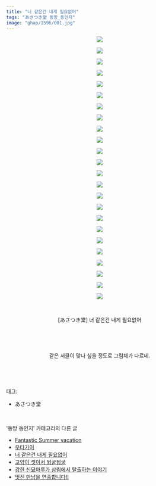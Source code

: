 ```yaml
---
title: "너 같은건 내게 필요없어"
tags: "あさつき堂 동방_동인지"
image: "ghap/1596/001.jpg"
---
```

<div class="article">
<p style="text-align: center; clear: none; float: none;"><img src="{{ site.nasurl }}/ghap/1596/001.jpg"/></p>
<p style="text-align: center; clear: none; float: none;"><img src="{{ site.nasurl }}/ghap/1596/002.jpg"/></p>
<p style="text-align: center; clear: none; float: none;"><img src="{{ site.nasurl }}/ghap/1596/003.jpg"/></p>
<p style="text-align: center; clear: none; float: none;"><img src="{{ site.nasurl }}/ghap/1596/004.jpg"/></p>
<p style="text-align: center; clear: none; float: none;"><img src="{{ site.nasurl }}/ghap/1596/005.jpg"/></p>
<p style="text-align: center; clear: none; float: none;"><img src="{{ site.nasurl }}/ghap/1596/006.jpg"/></p>
<p style="text-align: center; clear: none; float: none;"><img src="{{ site.nasurl }}/ghap/1596/007.jpg"/></p>
<p style="text-align: center; clear: none; float: none;"><img src="{{ site.nasurl }}/ghap/1596/008.jpg"/></p>
<p style="text-align: center; clear: none; float: none;"><img src="{{ site.nasurl }}/ghap/1596/009.jpg"/></p>
<p style="text-align: center; clear: none; float: none;"><img src="{{ site.nasurl }}/ghap/1596/010.jpg"/></p>
<p style="text-align: center; clear: none; float: none;"><img src="{{ site.nasurl }}/ghap/1596/011.jpg"/></p>
<p style="text-align: center; clear: none; float: none;"><img src="{{ site.nasurl }}/ghap/1596/012.jpg"/></p>
<p style="text-align: center; clear: none; float: none;"><img src="{{ site.nasurl }}/ghap/1596/013.jpg"/></p>
<p style="text-align: center; clear: none; float: none;"><img src="{{ site.nasurl }}/ghap/1596/014.jpg"/></p>
<p style="text-align: center; clear: none; float: none;"><img src="{{ site.nasurl }}/ghap/1596/015.jpg"/></p>
<p style="text-align: center; clear: none; float: none;"><img src="{{ site.nasurl }}/ghap/1596/016.jpg"/></p>
<p style="text-align: center; clear: none; float: none;"><img src="{{ site.nasurl }}/ghap/1596/017.jpg"/></p>
<p style="text-align: center; clear: none; float: none;"><img src="{{ site.nasurl }}/ghap/1596/018.jpg"/></p>
<p style="text-align: center; clear: none; float: none;"><img src="{{ site.nasurl }}/ghap/1596/019.jpg"/></p>
<p style="text-align: center; clear: none; float: none;"><img src="{{ site.nasurl }}/ghap/1596/020.jpg"/></p>
<p style="text-align: center; clear: none; float: none;"><img src="{{ site.nasurl }}/ghap/1596/021.jpg"/></p>
<p style="text-align: center; clear: none; float: none;"><img src="{{ site.nasurl }}/ghap/1596/022.jpg"/></p>
<p style="text-align: center; clear: none; float: none;"><img src="{{ site.nasurl }}/ghap/1596/023.jpg"/></p>
<p style="text-align: center; clear: none; float: none;"><img src="{{ site.nasurl }}/ghap/1596/024.jpg"/></p>
<p style="text-align: center; clear: none; float: none;"><br/></p>
<p style="text-align: center; clear: none; float: none;">[あさつき堂] 너 같은건 내게 필요없어</p>
<p style="text-align: center; clear: none; float: none;"><br/></p>
<p style="text-align: center; clear: none; float: none;"><br/></p>
<p style="text-align: center; clear: none; float: none;">같은 서클이 맞나 싶을 정도로 그림체가 다르네.</p>
<p><br/></p>
</div><br/>
<div class="tagTrail">
<p>태그: </p>
<ul>
<li>あさつき堂</li>
</ul>
</div><br/>
<div class="another">
<p>'동방 동인지' 카테고리의 다른 글</p>
<ul>
<li><a href="/2016-08-15-ghap_1598">Fantastic Summer vacation</a></li>
<li><a href="/2016-08-15-ghap_1597">우타가이</a></li>
<li><a href="/2016-08-15-ghap_1596">너 같은건 내게 필요없어</a></li>
<li><a href="/2016-08-15-ghap_1594">고양이 셋이서 뒹굴뒹굴</a></li>
<li><a href="/2016-08-15-ghap_1593">강한 신묘마루가 삼림에서 탈출하는 이야기</a></li>
<li><a href="/2016-08-15-ghap_1592">멋진 만남을 연출합니다!!</a></li>
</ul>
</div><br/>
<div class="cb_module cb_fluid">
<div class="cb_wrt cb_profile">
</div><!-- commentList close -->
</div><br/>
